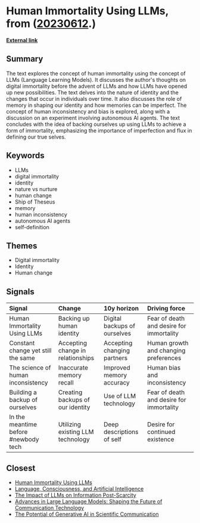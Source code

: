 # __Human Immortality Using LLMs__, from ([20230612](https://kghosh.substack.com/p/20230612).)

__[External link](https://danielmiessler.com/p/human-immortality-using-llms?utm_source=danielmiessler.com&utm_medium=newsletter&utm_campaign=human-immortality-using-llms)__



## Summary

The text explores the concept of human immortality using the concept of LLMs (Language Learning Models). It discusses the author's thoughts on digital immortality before the advent of LLMs and how LLMs have opened up new possibilities. The text delves into the nature of identity and the changes that occur in individuals over time. It also discusses the role of memory in shaping our identity and how memories can be imperfect. The concept of human inconsistency and bias is explored, along with a discussion on an experiment involving autonomous AI agents. The text concludes with the idea of backing ourselves up using LLMs to achieve a form of immortality, emphasizing the importance of imperfection and flux in defining our true selves.

## Keywords

* LLMs
* digital immortality
* identity
* nature vs nurture
* human change
* Ship of Theseus
* memory
* human inconsistency
* autonomous AI agents
* self-definition

## Themes

* Digital immortality
* Identity
* Human change

## Signals

| Signal                               | Change                            | 10y horizon                  | Driving force                            |
|:-------------------------------------|:----------------------------------|:-----------------------------|:-----------------------------------------|
| Human Immortality Using LLMs         | Backing up human identity         | Digital backups of ourselves | Fear of death and desire for immortality |
| Constant change yet still the same   | Accepting change in relationships | Accepting changing partners  | Human growth and changing preferences    |
| The science of human inconsistency   | Inaccurate memory recall          | Improved memory accuracy     | Human bias and inconsistency             |
| Building a backup of ourselves       | Creating backups of our identity  | Use of LLM technology        | Fear of death and desire for immortality |
| In the meantime before #newbody tech | Utilizing existing LLM technology | Deep descriptions of self    | Desire for continued existence           |

## Closest

* [Human Immortality Using LLMs](4b5e4f86651ce9d8c1f4d0ed6c13e384)
* [Language, Consciousness, and Artificial Intelligence](be997e3b990e47741f965552e6c37b79)
* [The Impact of LLMs on Information Post-Scarcity](f87ae242f79a85b180657a74b814aa0f)
* [Advances in Large Language Models: Shaping the Future of Communication Technology](c41a64e50d0280a765ebdac4f8094446)
* [The Potential of Generative AI in Scientific Communication](60f3a64993d5e355561c59e5d641bec9)